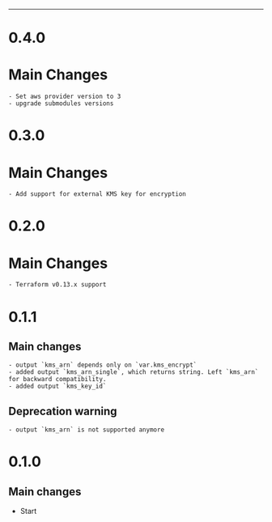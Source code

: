 ---
# 0.4.0
# Main Changes
    - Set aws provider version to 3
    - upgrade submodules versions

# 0.3.0
# Main Changes
    - Add support for external KMS key for encryption

# 0.2.0
# Main Changes
    - Terraform v0.13.x support

# 0.1.1
## Main changes
    - output `kms_arn` depends only on `var.kms_encrypt`
    - added output `kms_arn_single`, which returns string. Left `kms_arn` for backward compatibility.
    - added output `kms_key_id`

## Deprecation warning
    - output `kms_arn` is not supported anymore


# 0.1.0

## Main changes
* Start
